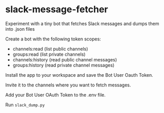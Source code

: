 # slack-message-fetcher
Experiment with a tiny bot that fetches Slack messages and dumps them into .json files

Create a bot with the following token scopes:
- channels:read (list public channels)
- groups:read (list private channels)
- channels:history (read public channel messages)
- groups:history (read private channel messages)

Install the app to your workspace and save the Bot User Oauth Token.

Invite it to the channels where you want to fetch messages.

Add your Bot User OAuth Token to the .env file.

Run `slack_dump.py`
